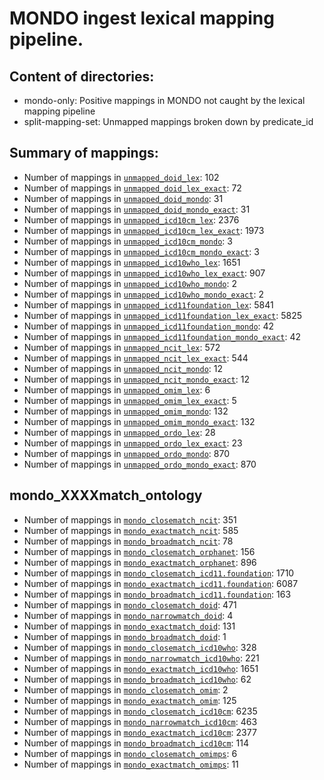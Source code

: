 # MONDO ingest lexical mapping pipeline.
## Content of directories:
* mondo-only: Positive mappings in MONDO not caught by the lexical mapping pipeline
* split-mapping-set: Unmapped mappings broken down by predicate_id
## Summary of mappings:
 * Number of mappings in [`unmapped_doid_lex`](unmapped_doid_lex.tsv): 102
 * Number of mappings in [`unmapped_doid_lex_exact`](unmapped_doid_lex.tsv): 72
 * Number of mappings in [`unmapped_doid_mondo`](mondo-only/unmapped_doid_mondo.tsv): 31
 * Number of mappings in [`unmapped_doid_mondo_exact`](mondo-only/unmapped_doid_mondo.tsv): 31
 * Number of mappings in [`unmapped_icd10cm_lex`](unmapped_icd10cm_lex.tsv): 2376
 * Number of mappings in [`unmapped_icd10cm_lex_exact`](unmapped_icd10cm_lex.tsv): 1973
 * Number of mappings in [`unmapped_icd10cm_mondo`](mondo-only/unmapped_icd10cm_mondo.tsv): 3
 * Number of mappings in [`unmapped_icd10cm_mondo_exact`](mondo-only/unmapped_icd10cm_mondo.tsv): 3
 * Number of mappings in [`unmapped_icd10who_lex`](unmapped_icd10who_lex.tsv): 1651
 * Number of mappings in [`unmapped_icd10who_lex_exact`](unmapped_icd10who_lex.tsv): 907
 * Number of mappings in [`unmapped_icd10who_mondo`](mondo-only/unmapped_icd10who_mondo.tsv): 2
 * Number of mappings in [`unmapped_icd10who_mondo_exact`](mondo-only/unmapped_icd10who_mondo.tsv): 2
 * Number of mappings in [`unmapped_icd11foundation_lex`](unmapped_icd11foundation_lex.tsv): 5841
 * Number of mappings in [`unmapped_icd11foundation_lex_exact`](unmapped_icd11foundation_lex.tsv): 5825
 * Number of mappings in [`unmapped_icd11foundation_mondo`](mondo-only/unmapped_icd11foundation_mondo.tsv): 42
 * Number of mappings in [`unmapped_icd11foundation_mondo_exact`](mondo-only/unmapped_icd11foundation_mondo.tsv): 42
 * Number of mappings in [`unmapped_ncit_lex`](unmapped_ncit_lex.tsv): 572
 * Number of mappings in [`unmapped_ncit_lex_exact`](unmapped_ncit_lex.tsv): 544
 * Number of mappings in [`unmapped_ncit_mondo`](mondo-only/unmapped_ncit_mondo.tsv): 12
 * Number of mappings in [`unmapped_ncit_mondo_exact`](mondo-only/unmapped_ncit_mondo.tsv): 12
 * Number of mappings in [`unmapped_omim_lex`](unmapped_omim_lex.tsv): 6
 * Number of mappings in [`unmapped_omim_lex_exact`](unmapped_omim_lex.tsv): 5
 * Number of mappings in [`unmapped_omim_mondo`](mondo-only/unmapped_omim_mondo.tsv): 132
 * Number of mappings in [`unmapped_omim_mondo_exact`](mondo-only/unmapped_omim_mondo.tsv): 132
 * Number of mappings in [`unmapped_ordo_lex`](unmapped_ordo_lex.tsv): 28
 * Number of mappings in [`unmapped_ordo_lex_exact`](unmapped_ordo_lex.tsv): 23
 * Number of mappings in [`unmapped_ordo_mondo`](mondo-only/unmapped_ordo_mondo.tsv): 870
 * Number of mappings in [`unmapped_ordo_mondo_exact`](mondo-only/unmapped_ordo_mondo.tsv): 870
## mondo_XXXXmatch_ontology
 * Number of mappings in [`mondo_closematch_ncit`](split-mapping-set/mondo_closematch_ncit.tsv): 351
 * Number of mappings in [`mondo_exactmatch_ncit`](split-mapping-set/mondo_exactmatch_ncit.tsv): 585
 * Number of mappings in [`mondo_broadmatch_ncit`](split-mapping-set/mondo_broadmatch_ncit.tsv): 78
 * Number of mappings in [`mondo_closematch_orphanet`](split-mapping-set/mondo_closematch_orphanet.tsv): 156
 * Number of mappings in [`mondo_exactmatch_orphanet`](split-mapping-set/mondo_exactmatch_orphanet.tsv): 896
 * Number of mappings in [`mondo_closematch_icd11.foundation`](split-mapping-set/mondo_closematch_icd11.foundation.tsv): 1710
 * Number of mappings in [`mondo_exactmatch_icd11.foundation`](split-mapping-set/mondo_exactmatch_icd11.foundation.tsv): 6087
 * Number of mappings in [`mondo_broadmatch_icd11.foundation`](split-mapping-set/mondo_broadmatch_icd11.foundation.tsv): 163
 * Number of mappings in [`mondo_closematch_doid`](split-mapping-set/mondo_closematch_doid.tsv): 471
 * Number of mappings in [`mondo_narrowmatch_doid`](split-mapping-set/mondo_narrowmatch_doid.tsv): 4
 * Number of mappings in [`mondo_exactmatch_doid`](split-mapping-set/mondo_exactmatch_doid.tsv): 131
 * Number of mappings in [`mondo_broadmatch_doid`](split-mapping-set/mondo_broadmatch_doid.tsv): 1
 * Number of mappings in [`mondo_closematch_icd10who`](split-mapping-set/mondo_closematch_icd10who.tsv): 328
 * Number of mappings in [`mondo_narrowmatch_icd10who`](split-mapping-set/mondo_narrowmatch_icd10who.tsv): 221
 * Number of mappings in [`mondo_exactmatch_icd10who`](split-mapping-set/mondo_exactmatch_icd10who.tsv): 1651
 * Number of mappings in [`mondo_broadmatch_icd10who`](split-mapping-set/mondo_broadmatch_icd10who.tsv): 62
 * Number of mappings in [`mondo_closematch_omim`](split-mapping-set/mondo_closematch_omim.tsv): 2
 * Number of mappings in [`mondo_exactmatch_omim`](split-mapping-set/mondo_exactmatch_omim.tsv): 125
 * Number of mappings in [`mondo_closematch_icd10cm`](split-mapping-set/mondo_closematch_icd10cm.tsv): 6235
 * Number of mappings in [`mondo_narrowmatch_icd10cm`](split-mapping-set/mondo_narrowmatch_icd10cm.tsv): 463
 * Number of mappings in [`mondo_exactmatch_icd10cm`](split-mapping-set/mondo_exactmatch_icd10cm.tsv): 2377
 * Number of mappings in [`mondo_broadmatch_icd10cm`](split-mapping-set/mondo_broadmatch_icd10cm.tsv): 114
 * Number of mappings in [`mondo_closematch_omimps`](split-mapping-set/mondo_closematch_omimps.tsv): 6
 * Number of mappings in [`mondo_exactmatch_omimps`](split-mapping-set/mondo_exactmatch_omimps.tsv): 11
